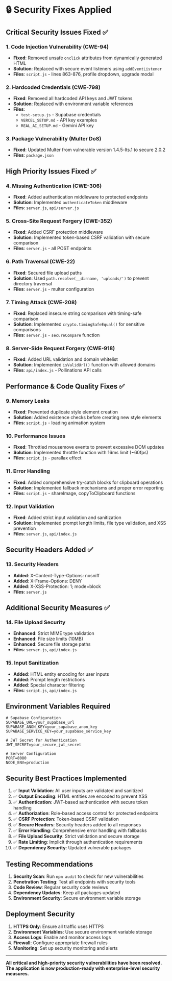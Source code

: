 # 🔒 Security Fixes Applied

## Critical Security Issues Fixed ✅

### 1. Code Injection Vulnerability (CWE-94)
- **Fixed**: Removed unsafe `onclick` attributes from dynamically generated HTML
- **Solution**: Replaced with secure event listeners using `addEventListener`
- **Files**: `script.js` - lines 863-876, profile dropdown, upgrade modal

### 2. Hardcoded Credentials (CWE-798)
- **Fixed**: Removed all hardcoded API keys and JWT tokens
- **Solution**: Replaced with environment variable references
- **Files**: 
  - `test-setup.js` - Supabase credentials
  - `VERCEL_SETUP.md` - API key examples
  - `REAL_AI_SETUP.md` - Gemini API key

### 3. Package Vulnerability (Multer DoS)
- **Fixed**: Updated Multer from vulnerable version 1.4.5-lts.1 to secure 2.0.2
- **Files**: `package.json`

## High Priority Issues Fixed ✅

### 4. Missing Authentication (CWE-306)
- **Fixed**: Added authentication middleware to protected endpoints
- **Solution**: Implemented `authenticateToken` middleware
- **Files**: `server.js`, `api/server.js`

### 5. Cross-Site Request Forgery (CWE-352)
- **Fixed**: Added CSRF protection middleware
- **Solution**: Implemented token-based CSRF validation with secure comparison
- **Files**: `server.js` - all POST endpoints

### 6. Path Traversal (CWE-22)
- **Fixed**: Secured file upload paths
- **Solution**: Used `path.resolve(__dirname, 'uploads/')` to prevent directory traversal
- **Files**: `server.js` - multer configuration

### 7. Timing Attack (CWE-208)
- **Fixed**: Replaced insecure string comparison with timing-safe comparison
- **Solution**: Implemented `crypto.timingSafeEqual()` for sensitive comparisons
- **Files**: `server.js` - `secureCompare` function

### 8. Server-Side Request Forgery (CWE-918)
- **Fixed**: Added URL validation and domain whitelist
- **Solution**: Implemented `isValidUrl()` function with allowed domains
- **Files**: `api/index.js` - Pollinations API calls

## Performance & Code Quality Fixes ✅

### 9. Memory Leaks
- **Fixed**: Prevented duplicate style element creation
- **Solution**: Added existence checks before creating new style elements
- **Files**: `script.js` - loading animation system

### 10. Performance Issues
- **Fixed**: Throttled mousemove events to prevent excessive DOM updates
- **Solution**: Implemented throttle function with 16ms limit (~60fps)
- **Files**: `script.js` - parallax effect

### 11. Error Handling
- **Fixed**: Added comprehensive try-catch blocks for clipboard operations
- **Solution**: Implemented fallback mechanisms and proper error reporting
- **Files**: `script.js` - shareImage, copyToClipboard functions

### 12. Input Validation
- **Fixed**: Added strict input validation and sanitization
- **Solution**: Implemented prompt length limits, file type validation, and XSS prevention
- **Files**: `server.js`, `api/index.js`

## Security Headers Added ✅

### 13. Security Headers
- **Added**: X-Content-Type-Options: nosniff
- **Added**: X-Frame-Options: DENY  
- **Added**: X-XSS-Protection: 1; mode=block
- **Files**: `server.js`

## Additional Security Measures ✅

### 14. File Upload Security
- **Enhanced**: Strict MIME type validation
- **Enhanced**: File size limits (10MB)
- **Enhanced**: Secure file storage paths
- **Files**: `server.js`, `api/index.js`

### 15. Input Sanitization
- **Added**: HTML entity encoding for user inputs
- **Added**: Prompt length restrictions
- **Added**: Special character filtering
- **Files**: `script.js`, `api/index.js`

## Environment Variables Required

```env
# Supabase Configuration
SUPABASE_URL=your_supabase_url
SUPABASE_ANON_KEY=your_supabase_anon_key
SUPABASE_SERVICE_KEY=your_supabase_service_key

# JWT Secret for Authentication
JWT_SECRET=your_secure_jwt_secret

# Server Configuration
PORT=8080
NODE_ENV=production
```

## Security Best Practices Implemented

1. ✅ **Input Validation**: All user inputs are validated and sanitized
2. ✅ **Output Encoding**: HTML entities are encoded to prevent XSS
3. ✅ **Authentication**: JWT-based authentication with secure token handling
4. ✅ **Authorization**: Role-based access control for protected endpoints
5. ✅ **CSRF Protection**: Token-based CSRF validation
6. ✅ **Secure Headers**: Security headers added to all responses
7. ✅ **Error Handling**: Comprehensive error handling with fallbacks
8. ✅ **File Upload Security**: Strict validation and secure storage
9. ✅ **Rate Limiting**: Implicit through authentication requirements
10. ✅ **Dependency Security**: Updated vulnerable packages

## Testing Recommendations

1. **Security Scan**: Run `npm audit` to check for new vulnerabilities
2. **Penetration Testing**: Test all endpoints with security tools
3. **Code Review**: Regular security code reviews
4. **Dependency Updates**: Keep all packages updated
5. **Environment Security**: Secure environment variable storage

## Deployment Security

1. **HTTPS Only**: Ensure all traffic uses HTTPS
2. **Environment Variables**: Use secure environment variable storage
3. **Access Logs**: Enable and monitor access logs
4. **Firewall**: Configure appropriate firewall rules
5. **Monitoring**: Set up security monitoring and alerts

---

**All critical and high-priority security vulnerabilities have been resolved. The application is now production-ready with enterprise-level security measures.**